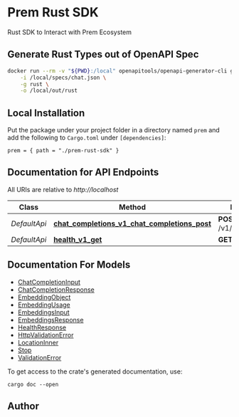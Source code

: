 # Prem Rust SDK

Rust SDK to Interact with Prem Ecosystem

## Generate Rust Types out of OpenAPI Spec

```bash
docker run --rm -v "${PWD}:/local" openapitools/openapi-generator-cli generate \
    -i /local/specs/chat.json \
    -g rust \
    -o /local/out/rust
```

## Local Installation

Put the package under your project folder in a directory named `prem` and add the following to `Cargo.toml` under `[dependencies]`:

```
prem = { path = "./prem-rust-sdk" }
```

## Documentation for API Endpoints

All URIs are relative to *http://localhost*

Class | Method | HTTP request | Description
------------ | ------------- | ------------- | -------------
*DefaultApi* | [**chat_completions_v1_chat_completions_post**](docs/DefaultApi.md#chat_completions_v1_chat_completions_post) | **POST** /v1/chat/completions | Chat Completions
*DefaultApi* | [**health_v1_get**](docs/DefaultApi.md#health_v1_get) | **GET** /v1/ | Health


## Documentation For Models

 - [ChatCompletionInput](docs/ChatCompletionInput.md)
 - [ChatCompletionResponse](docs/ChatCompletionResponse.md)
 - [EmbeddingObject](docs/EmbeddingObject.md)
 - [EmbeddingUsage](docs/EmbeddingUsage.md)
 - [EmbeddingsInput](docs/EmbeddingsInput.md)
 - [EmbeddingsResponse](docs/EmbeddingsResponse.md)
 - [HealthResponse](docs/HealthResponse.md)
 - [HttpValidationError](docs/HttpValidationError.md)
 - [LocationInner](docs/LocationInner.md)
 - [Stop](docs/Stop.md)
 - [ValidationError](docs/ValidationError.md)


To get access to the crate's generated documentation, use:

```
cargo doc --open
```

## Author